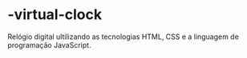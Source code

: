 # -virtual-clock
 Relógio digital ultilizando as tecnologias HTML, CSS e a linguagem de programação JavaScript.
